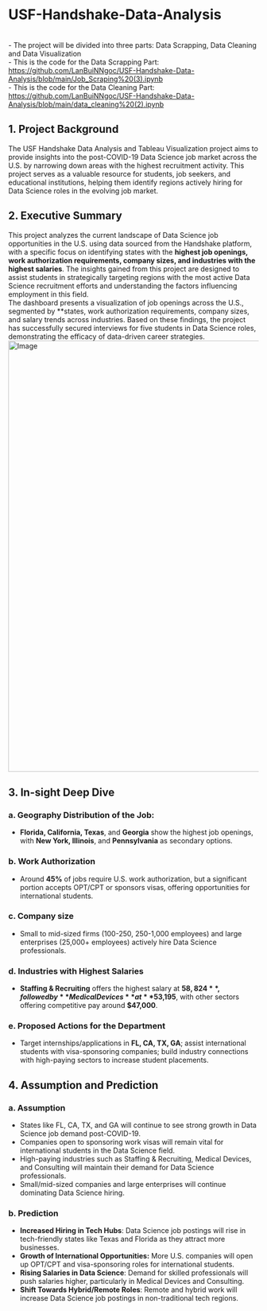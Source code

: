 # USF-Handshake-Data-Analysis
<br/>- The project will be divided into three parts: Data Scrapping, Data Cleaning and Data Visualization
<br/>- This is the code for the Data Scrapping Part: 
<br/>https://github.com/LanBuiNNgoc/USF-Handshake-Data-Analysis/blob/main/Job_Scraping%20(3).ipynb
<br/>- This is the code for the Data Cleaning Part:
<br/>https://github.com/LanBuiNNgoc/USF-Handshake-Data-Analysis/blob/main/data_cleaning%20(2).ipynb
## 1. Project Background
The USF Handshake Data Analysis and Tableau Visualization project aims to provide insights into the post-COVID-19 Data Science job market across the U.S. by narrowing down areas with the highest recruitment activity. This project serves as a valuable resource for students, job seekers, and educational institutions, helping them identify regions actively hiring for Data Science roles in the evolving job market.
## 2. Executive Summary
This project analyzes the current landscape of Data Science job opportunities in the U.S. using data sourced from the Handshake platform, with a specific focus on identifying states with the **highest job openings, work authorization requirements, company sizes, and industries with the highest salaries**. The insights gained from this project are designed to assist students in strategically targeting regions with the most active Data Science recruitment efforts and understanding the factors influencing employment in this field.
<br/>The dashboard presents a visualization of job openings across the U.S., segmented by **states, work authorization requirements, company sizes, and salary trends across industries. Based on these findings, the project has successfully secured interviews for five students in Data Science roles, demonstrating the efficacy of data-driven career strategies.
<br/> <img width="867" alt="Image" src="https://github.com/user-attachments/assets/0f8745e6-06cb-4de2-a3b7-5267a358af8f" />
## 3. In-sight Deep Dive
### a. Geography Distribution of the Job:
- **Florida, California, Texas**, and **Georgia** show the highest job openings, with **New York, Illinois**, and **Pennsylvania** as secondary options.
### b. Work Authorization
- Around **45%** of jobs require U.S. work authorization, but a significant portion accepts OPT/CPT or sponsors visas, offering opportunities for international students.
### c. Company size
-  Small to mid-sized firms (100-250, 250-1,000 employees) and large enterprises (25,000+ employees) actively hire Data Science professionals.
### d. Industries with Highest Salaries
- **Staffing & Recruiting** offers the highest salary at **$58,824**, followed by **Medical Devices** at **$53,195**, with other sectors offering competitive pay around **$47,000**.
### e. Proposed Actions for the Department
- Target internships/applications in **FL, CA, TX, GA**; assist international students with visa-sponsoring companies; build industry connections with high-paying sectors to increase student placements.
## 4. Assumption and Prediction
### a. Assumption
- States like FL, CA, TX, and GA will continue to see strong growth in Data Science job demand post-COVID-19.
- Companies open to sponsoring work visas will remain vital for international students in the Data Science field.
- High-paying industries such as Staffing & Recruiting, Medical Devices, and Consulting will maintain their demand for Data Science professionals.
- Small/mid-sized companies and large enterprises will continue dominating Data Science hiring.
### b. Prediction
- **Increased Hiring in Tech Hubs**: Data Science job postings will rise in tech-friendly states like Texas and Florida as they attract more businesses.
- **Growth of International Opportunities:** More U.S. companies will open up OPT/CPT and visa-sponsoring roles for international students.
- **Rising Salaries in Data Science**: Demand for skilled professionals will push salaries higher, particularly in Medical Devices and Consulting.
- **Shift Towards Hybrid/Remote Roles**: Remote and hybrid work will increase Data Science job postings in non-traditional tech regions.
  
  


  

